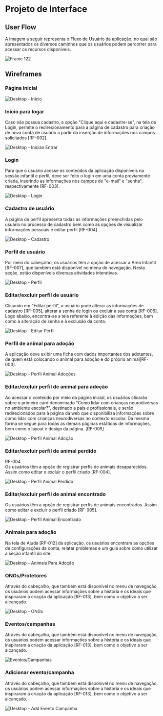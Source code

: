 # Projeto de Interface

## User Flow

A imagem a seguir representa o Fluxo de Usuário da aplicação, no qual são apresentados os diversos caminhos que os usuários podem percorrer para acessar os recursos disponíveis.

![Frame 122](https://github.com/wesley-surt/adopet/assets/109616789/23878b25-c08e-4c24-9c87-c2f616fac6dd)

## Wireframes

### Página inicial

![Desktop - Inicio](https://github.com/wesley-surt/adopet/assets/109616789/8f8952a0-c95b-430f-bade-405c606b9375)

### Inicio para logar

Caso não possua cadastro, a opção "Clique aqui e cadastre-se", na tela de Login, permite o redirecionamento para a página de cadastro para criação de nova conta de usuário a partir da inserção de informações nos campos solicitados [RF-002].

![Desktop - Iniciao Entrar](https://github.com/wesley-surt/adopet/assets/109616789/574370ed-6873-4285-bf08-2a1746e3dcd7)

### Login

Para que o usuário acesse os conteúdos da aplicação disponíveis na sessão infantil e perfil, deve ser feito o login em uma conta previamente criada, inserindo as informações nos campos de "e-mail" e "senha", respectivamente [RF-003]. 

![Desktop - Login](https://github.com/wesley-surt/adopet/assets/109616789/2dc3f0e1-9cc1-4b79-9c6a-dc06537558c9)

### Cadastro de usuário

A página de perfil apresenta todas as informações preenchidas pelo usuário no processo de cadastro bem como as opções de visualizar informações pessoais e editar perfil [RF-004].

![Desktop - Cadastro](https://github.com/wesley-surt/adopet/assets/109616789/36418663-7613-4634-adc0-7164a1e9ac80)

### Perfil de usuário

Por meio do cabeçalho, os usuários têm a opção de acessar a Área Infantil [RF-007], que também está disponível no menu de navegação. Nesta seção, estão disponíveis diversas atividades interativas.

![Desktop - Perfil](https://github.com/wesley-surt/adopet/assets/109616789/c012792f-92df-455b-8433-0c449df3e7bf)

### Editar/excluir perfil de usuário

Clicando em "Editar perfil", o usuário pode alterar as informações de cadastro [RF-005], alterar a senha de login ou excluir a sua conta [RF-006]. Logo abaixo, encontra-se a tela referente à edição das informações, bem como à alteração de senha e à exclusão da conta.

![Desktop - Editar Perfil](https://github.com/wesley-surt/adopet/assets/109616789/109b4064-fe28-4936-a17f-fc817762c795)

### Perfil de animal para adoção

A aplicação deve exibir uma ficha com dados importantes dos adotantes, de quem está colocando o animal para adoção e do próprio animal[RF-003].

![Desktop - Perfil Animal Adoções](https://github.com/wesley-surt/adopet/assets/109616789/6c7c5084-3f03-4ac5-8913-ad0a07c621ab)

### Editar/excluir perfil de animal para adoção

Ao acessar o conteúdo por meio da página inicial, os usuários clicarão sobre o primeiro card denominado "Como lidar com crianças neurodiversas no ambiente escolar?", destinado a pais e profissionais, e serão redirecionados para à página da web que disponibiliza informações sobre como lidar com crianças neurodiversas no contexto escolar. Da mesma forma se segue para todas as demais páginas estáticas de informações, bem como o layout e design da página. [RF-009]

![Desktop - Perfil Animal Adoção](https://github.com/wesley-surt/adopet/assets/109616789/ab524c21-0e91-4481-b04a-7eab40df6069)

### Editar/excluir perfil de animal perdido

RF-004	
Os usuários têm a opção de registrar perfis de animais desaparecidos. Assim como editar e excluir o perfil criado [RF-004].

![Desktop - Perfil Animal Perdido](https://github.com/wesley-surt/adopet/assets/109616789/1ffd99ae-5e82-4cc6-a586-213b430a5590)

### Editar/excluir perfil de animal encontrado

Os usuários têm a opção de registrar perfis de animais encontrados. Assim como editar e excluir o perfil criado [RF-005].

![Desktop - Perfil Animal Encontrado](https://github.com/wesley-surt/adopet/assets/109616789/51df551c-e533-43c5-a1b5-b43141e60a8b)

### Animais para adoção

Na tela de Ajuda [RF-012] da aplicação, os usuários encontram as opções de configurações da conta, relatar problemas e um
 guia sobre como utilizar a seção infantil do site.

![Desktop - Animais Para Adoção](https://github.com/wesley-surt/adopet/assets/109616789/5b75ff38-46b0-4c09-bda6-bf9fa51f168b)

### ONGs/Protetores

Através do cabeçalho, que também está disponível no menu de navegação, os usuários podem acessar informações sobre a história e os ideais que inspiraram a criação da aplicação [RF-013], bem como o objetivo a ser alcançado.

![Desktop - ONGs](https://github.com/wesley-surt/adopet/assets/109616789/d5ebe619-2563-4d5c-b7ed-ff891a29c10d)

### Eventos/campanhas

Através do cabeçalho, que também está disponível no menu de navegação, os usuários podem acessar informações sobre a história e os ideais que inspiraram a criação da aplicação [RF-013], bem como o objetivo a ser alcançado.

![Eventos/Campanhas](https://github.com/wesley-surt/adopet/assets/109616789/cc59a075-92cf-4d10-82be-785a9718aae0)

### Adicionar evento/campanha

Através do cabeçalho, que também está disponível no menu de navegação, os usuários podem acessar informações sobre a história e os ideais que inspiraram a criação da aplicação [RF-013], bem como o objetivo a ser alcançado.

![Desktop - Add Evento Campanha](https://github.com/wesley-surt/adopet/assets/109616789/367aa994-d9d0-4057-87bc-491907346e5d)

